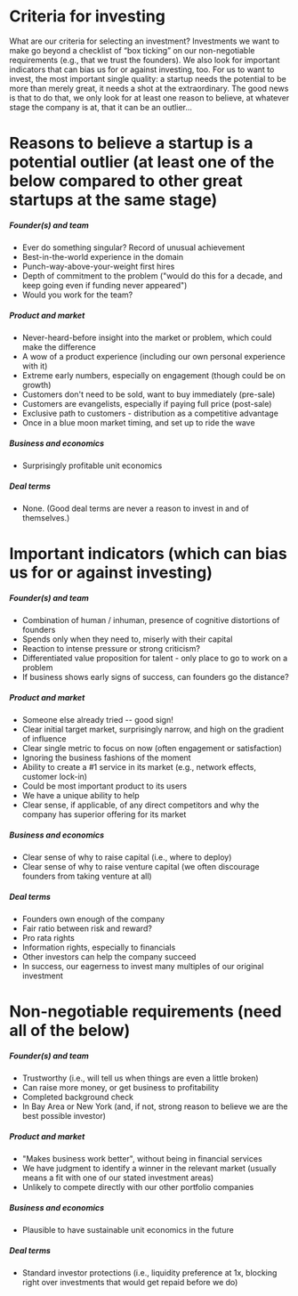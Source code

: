 Criteria for investing
========

What are our criteria for selecting an investment? Investments we want to make go beyond a checklist of “box ticking” on our non-negotiable requirements (e.g., that we trust the founders). We also look for important indicators that can bias us for or against investing, too. For us to want to invest, the most important single quality: a startup needs the potential to be more than merely great, it needs a shot at the extraordinary. The good news is that to do that, we only look for at least one reason to believe, at whatever stage the company is at, that it can be an outlier...

# Reasons to believe a startup is a potential outlier (at least one of the below compared to other great startups at the same stage)
##### Founder(s) and team
+ Ever do something singular? Record of unusual achievement
+ Best-in-the-world experience in the domain
+ Punch-way-above-your-weight first hires
+ Depth of commitment to the problem ("would do this for a decade, and keep going even if funding never appeared")
+ Would you work for the team?

##### Product and market
+ Never-heard-before insight into the market or problem, which could make the difference
+ A wow of a product experience (including our own personal experience with it)
+ Extreme early numbers, especially on engagement (though could be on growth)
+ Customers don't need to be sold, want to buy immediately (pre-sale)
+ Customers are evangelists, especially if paying full price (post-sale)
+ Exclusive path to customers - distribution as a competitive advantage
+ Once in a blue moon market timing, and set up to ride the wave

##### Business and economics
+ Surprisingly profitable unit economics

##### Deal terms
+ None. (Good deal terms are never a reason to invest in and of themselves.)

# Important indicators (which can bias us for or against investing)
##### Founder(s) and team
+ Combination of human / inhuman, presence of cognitive distortions of founders
+ Spends only when they need to, miserly with their capital
+ Reaction to intense pressure or strong criticism?
+ Differentiated value proposition for talent - only place to go to work on a problem
+ If business shows early signs of success, can founders go the distance?

##### Product and market
+ Someone else already tried -- good sign!
+ Clear initial target market, surprisingly narrow, and high on the gradient of influence
+ Clear single metric to focus on now (often engagement or satisfaction)
+ Ignoring the business fashions of the moment
+ Ability to create a #1 service in its market (e.g., network effects, customer lock-in)
+ Could be most important product to its users
+ We have a unique ability to help
+ Clear sense, if applicable, of any direct competitors and why the company has superior offering for its market

##### Business and economics
+ Clear sense of why to raise capital (i.e., where to deploy)
+ Clear sense of why to raise venture capital (we often discourage founders from taking venture at all)

##### Deal terms
+ Founders own enough of the company
+ Fair ratio between risk and reward?
+ Pro rata rights
+ Information rights, especially to financials
+ Other investors can help the company succeed
+ In success, our eagerness to invest many multiples of our original investment

# Non-negotiable requirements (need all of the below)
##### Founder(s) and team
+ Trustworthy (i.e., will tell us when things are even a little broken)
+ Can raise more money, or get business to profitability
+ Completed background check
+ In Bay Area or New York (and, if not, strong reason to believe we are the best possible investor)

##### Product and market
+ "Makes business work better", without being in financial services
+ We have judgment to identify a winner in the relevant market (usually means a fit with one of our stated investment areas)
+ Unlikely to compete directly with our other portfolio companies

##### Business and economics
+ Plausible to have sustainable unit economics in the future

##### Deal terms
+ Standard investor protections (i.e., liquidity preference at 1x, blocking right over investments that would get repaid before we do)
